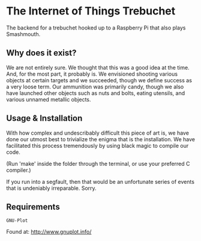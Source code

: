 The Internet of Things Trebuchet
================

The backend for a trebuchet hooked up to a Raspberry Pi that also plays Smashmouth.  

## Why does it exist?

We are not entirely sure. We thought that this was a good idea at the time. And, for the most part, it probably is. We envisioned shooting various objects at certain targets and we succeeded, though we define success as a very loose term. Our ammunition was primarily candy, though we also have launched other objects such as nuts and bolts, eating utensils, and various unnamed metallic objects. 

## Usage & Installation

With how complex and undescribably difficult this piece of art is, we have done our utmost best to trivialize the enigma that is the installation. We have facilitated this process tremendously by using black magic to compile our code. 

(Run 'make' inside the folder through the terminal, or use your preferred C compiler.)

If you run into a segfault, then that would be an unfortunate series of events that is undeniably irreparable. Sorry. 

## Requirements

```
GNU-Plot
```

Found at: http://www.gnuplot.info/
